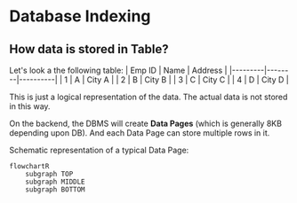 # Database Indexing

## How data is stored in Table? 
Let's look a the following table: 
| Emp ID  | Name  | Address  | 
|---------|--------|----------|
|      1       |       A    |    City A  | 
|      2       |       B    |    City B  | 
|      3       |       C    |    City C  | 
|      4       |       D    |    City D  | 

This is just a logical representation of the data. The actual data is not stored in this way. 

On the backend, the DBMS will create **Data Pages** (which is generally 8KB depending upon DB). And each Data Page can store multiple rows in it. 

Schematic representation of a typical Data Page: 

```mermaid
flowchartR
	subgraph TOP
	subgraph MIDDLE
	subgraph BOTTOM
```